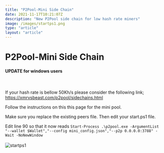 ```yaml
---
title: "P2Pool-Mini Side Chain"
date: 2021-11-17T10:21:07Z
description: "New P2Pool side chain for low hash rate miners"
image: /images/startps1.png
type: "article"
layout: "article"
---
```


# P2Pool-Mini Side Chain
#### UPDATE for windows users
\
\
If your hash rate is bellow 50Kh/s please consider the following link; https://xmrvsbeast.com/p2pool/sidechains.html

Follow the instructions on this this page for the mini pool. 

Make sure you replace the existing peers file. Then edit your start.ps1 file. 

Edit line 90  so that it now reads ```Start-Process .\p2pool.exe -ArgumentList "--wallet $Wallet","--config mini_config.json","--p2p 0.0.0.0:3788" -Wait -NoNewWindow```
\
\
![startps1](/images/startps1.png)
